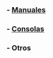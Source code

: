 ### - [Manuales](https://drive.google.com/drive/folders/17JNpya9EJQEAGFI1nJuyY5_3VDrYSqQD?usp=sharing)
### - [Consolas](https://drive.google.com/drive/folders/1nk7kjpa_0F3RG1i4bG1PMwI5N0vlBc9p?usp=sharing)
### - Otros